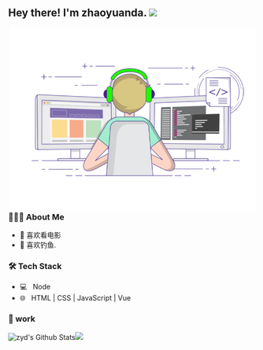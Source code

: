 <h2> Hey there! I'm zhaoyuanda. <img src="https://github.com/souvikguria98/souvikguria98/blob/master/Hi.gif" width="25"></h2>
<img align="right" alt="GIF" src="https://github.com/zhaoyuanmeng/picture/blob/master/gif3.gif" width="500"/>

<h3> 👨🏻‍💻 About Me </h3>

- 🔭 喜欢看电影
- 🤔 喜欢钓鱼.

<h3>🛠 Tech Stack</h3>

- 💻 &nbsp; Node 
- 🌐 &nbsp; HTML | CSS | JavaScript | Vue

<h3>🌱 work </h3>

<img  src="https://github-readme-stats.vercel.app/api?username=zhaoyuanmeng&include_all_commits=true&count_private=true&show_icons=true&line_height=20&title_color=7A7ADB&icon_color=2234AE&text_color=D3D3D3&bg_color=0,000000,130F40" alt="zyd's Github Stats"><img  src="https://github-readme-stats.vercel.app/api/top-langs/?username=zhaoyuanmeng&layout=compact&text_color=daf7dc&bg_color=151515" >



